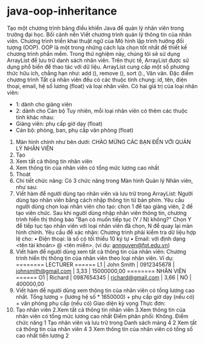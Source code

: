 # java-oop-inheritance
Tạo một chương trình bảng điều khiển Java để quản lý nhân viên trong trường đại học.
Bối cảnh nền
Viết chương trình quản lý thông tin của nhân viên. Chương trình triển khai thuật ngữ của
Mô hình lập trình hướng đối tượng (OOP). OOP là một trong những cách lựa chọn tốt nhất để thiết kế
chương trình phần mềm.
Trong thử nghiệm này, chúng tôi sẽ sử dụng ArrayList để lưu trữ danh sách nhân viên. Trên thực tế, ArrayList được sử dụng phổ biến để
thao tác với dữ liệu. ArrayList cung cấp một số phương thức hữu ích, chẳng hạn như: add (), remove (), sort ().,
Vân vân.
Đặc điểm chương trình
Tất cả nhân viên đều có các thuộc tính chung: id, tên, điện thoại, email, hệ số lương (float) và
loại nhân viên.
Có hai giá trị của loại nhân viên:
- 1: dành cho giảng viên
- 2: dành cho Cán bộ
Tuy nhiên, mỗi loại nhân viên có thêm các thuộc tính khác nhau:
- Giảng viên: phụ cấp giờ dạy (float)
- Cán bộ: phòng, ban, phụ cấp văn phòng (float)
1. Màn hình chính như bên dưới:
CHÀO MỪNG CÁC BẠN ĐẾN VỚI QUẢN LÝ NHÂN VIÊN
1. Tạo
2. Xem tất cả thông tin nhân viên
3. Xem thông tin của nhân viên có tổng mức lương cao nhất
4. Thoát
2. Chi tiết chức năng:
Có 3 chức năng trong Màn hình Quản lý Nhân viên, như sau:
1. Viết hàm để người dùng tạo nhân viên và lưu trữ trong ArrayList: Người dùng tạo nhân viên
bằng cách nhập thông tin từ bàn phím. Yêu cầu người dùng chọn loại nhân viên cho
tạo: chọn 1 để tạo giảng viên, 2 để tạo viên chức. Sau khi người dùng nhập nhân viên
thông tin, chương trình hiển thị thông báo "Bạn có muốn tiếp tục (Y / N) không?" Chọn Y
để tiếp tục tạo nhân viên với loại nhân viên đã chọn, N để quay lại màn hình chính.
 Yêu cầu để xác nhận:
 Chương trình phải kiểm tra dữ liệu hợp lệ cho:
• Điện thoại: là số có tối thiểu 10 ký tự
• Email: với định dạng <tên tài khoản> @ <tên miền>. (ví dụ: annguyen@fpt.edu.vn)
2. Viết hàm để người dùng xem tất cả thông tin của nhân viên: Chương trình hiển thị
thông tin của nhân viên theo loại nhân viên.
Ví dụ:
======== LECTURER ======
L1 | John Smith | 0912345678 | johnsmith@gmail.com | 3,33 | 15000000,00
======== NHÂN VIÊN ======
O1 | Richard | 0987654345 | richard@gmail.com | 3,66 | NÓ | 400000,00
3. Viết hàm để người dùng xem thông tin của nhân viên có tổng lương cao nhất.
Tổng lương = (lương hệ số * 1650000) + phụ cấp giờ dạy (nếu có) + văn phòng
phụ cấp (nếu có)
Giao diện kỳ ​​vọng
Thực đơn:
1. Tạo nhân viên
2.Xem tất cả thông tin nhân viên
3.Xem thông tin của nhân viên có tổng mức lương cao nhất
Điểm phân phối:
Không. Điểm chức năng
1 Tạo nhân viên và lưu trữ trong Danh sách mảng 4
2 Xem tất cả thông tin của nhân viên 4
3 Xem thông tin của nhân viên có tổng số cao nhất
tiền lương
2
